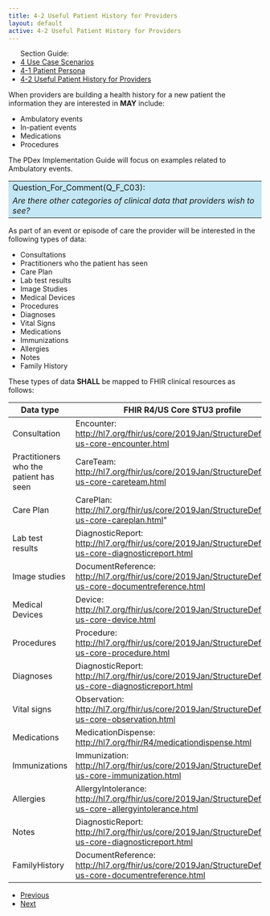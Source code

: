 ```yaml
---
title: 4-2 Useful Patient History for Providers
layout: default
active: 4-2 Useful Patient History for Providers
---
```


<ul id="markdown-toc">
	Section Guide:
  <li><a href="./4_Use_Case_Scenarios.html" id="markdown-toc-scenarios">4 Use Case Scenarios</a></li>
  <li><a href="./4-1_Patient_Persona.html" id="markdown-toc-persona">4-1 Patient Persona</a></li>
  <li><a href="./4-2_Useful_Patient_History_for_Providers.html" id="markdown-toc-useful-history">4-2 Useful Patient History for Providers</a></li>
</ul>

When providers are building a health history for a new patient the information they are interested in **MAY** include:

- Ambulatory events
- In-patient events
- Medications
- Procedures

The PDex Implementation Guide will focus on examples related to Ambulatory events.

<table style="background-color:rgb(195,231,244);width:100%">
	<tr><td>Question_For_Comment(Q_F_C03):</td></tr>
  <tr><td><i>
		Are there other categories of clinical data that providers wish to see?
	</i></td></tr>	
</table>

As part of an event or episode of care the provider will be interested in the following types of data:

* Consultations
* Practitioners who the patient has seen
* Care Plan 
* Lab test results
* Image Studies
* Medical Devices
* Procedures
* Diagnoses
* Vital Signs
* Medications
* Immunizations
* Allergies
* Notes 
* Family History

These types of data **SHALL** be mapped to FHIR clinical resources as follows:

| Data type                              | FHIR R4/US Core STU3 profile                                                                                  |
|----------------------------------------|---------------------------------------------------------------------------------------------------------------|
| Consultation                           | Encounter: http://hl7.org/fhir/us/core/2019Jan/StructureDefinition-us-core-encounter.html                     |
| Practitioners who the patient has seen | CareTeam: http://hl7.org/fhir/us/core/2019Jan/StructureDefinition-us-core-careteam.html                       |
| Care Plan                              | CarePlan: http://hl7.org/fhir/us/core/2019Jan/StructureDefinition-us-core-careplan.html"                      |
| Lab test results                       | DiagnosticReport: http://hl7.org/fhir/us/core/2019Jan/StructureDefinition-us-core-diagnosticreport.html       |
| Image studies                          | DocumentReference: http://hl7.org/fhir/us/core/2019Jan/StructureDefinition-us-core-documentreference.html     |
| Medical Devices                        | Device: http://hl7.org/fhir/us/core/2019Jan/StructureDefinition-us-core-device.html                           |
| Procedures                             | Procedure: http://hl7.org/fhir/us/core/2019Jan/StructureDefinition-us-core-procedure.html                     |
| Diagnoses                              | DiagnosticReport: http://hl7.org/fhir/us/core/2019Jan/StructureDefinition-us-core-diagnosticreport.html       |
| Vital signs                            | Observation: http://hl7.org/fhir/us/core/2019Jan/StructureDefinition-us-core-observation.html                 |
| Medications                            | MedicationDispense: http://hl7.org/fhir/R4/medicationdispense.html |
| Immunizations                          | Immunization: http://hl7.org/fhir/us/core/2019Jan/StructureDefinition-us-core-immunization.html               |
| Allergies                              | AllergyIntolerance: http://hl7.org/fhir/us/core/2019Jan/StructureDefinition-us-core-allergyintolerance.html   |
| Notes                                  | DiagnosticReport: http://hl7.org/fhir/us/core/2019Jan/StructureDefinition-us-core-diagnosticreport.html       |
| FamilyHistory                          | DocumentReference: http://hl7.org/fhir/us/core/2019Jan/StructureDefinition-us-core-documentreference.html     |


<ul>
  <li><a href="4-1_Patient_Persona.html" >Previous</a></li>
  <li><a href="5_Provider-controlled_Information_Requests_and_Filtering.html" >Next</a></li>
</ul>